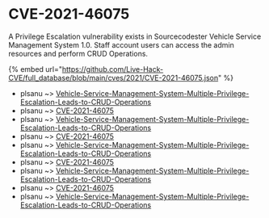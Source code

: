 # CVE-2021-46075

A Privilege Escalation vulnerability exists in Sourcecodester Vehicle Service Management System 1.0. Staff account users can access the admin resources and perform CRUD Operations.

{% embed url="https://github.com/Live-Hack-CVE/full_database/blob/main/cves/2021/CVE-2021-46075.json" %}


* plsanu ~> [Vehicle-Service-Management-System-Multiple-Privilege-Escalation-Leads-to-CRUD-Operations](https://www.alice-snow.ru/2021/database/cve-2021-46075/vehicle-service-management-system-multiple-privilege-escalation-leads-to-crud-operations-plsanu)
* plsanu ~> [CVE-2021-46075](https://www.alice-snow.ru/2021/database/cve-2021-46075/cve-2021-46075-plsanu)
* plsanu ~> [Vehicle-Service-Management-System-Multiple-Privilege-Escalation-Leads-to-CRUD-Operations](https://www.alice-snow.ru/2021/database/cve-2021-46075/vehicle-service-management-system-multiple-privilege-escalation-leads-to-crud-operations-plsanu)
* plsanu ~> [CVE-2021-46075](https://www.alice-snow.ru/2021/database/cve-2021-46075/cve-2021-46075-plsanu)
* plsanu ~> [Vehicle-Service-Management-System-Multiple-Privilege-Escalation-Leads-to-CRUD-Operations](https://www.alice-snow.ru/2021/database/cve-2021-46075/vehicle-service-management-system-multiple-privilege-escalation-leads-to-crud-operations-plsanu)
* plsanu ~> [CVE-2021-46075](https://www.alice-snow.ru/2021/database/cve-2021-46075/cve-2021-46075-plsanu)
* plsanu ~> [Vehicle-Service-Management-System-Multiple-Privilege-Escalation-Leads-to-CRUD-Operations](https://www.alice-snow.ru/2021/database/cve-2021-46075/vehicle-service-management-system-multiple-privilege-escalation-leads-to-crud-operations-plsanu)
* plsanu ~> [CVE-2021-46075](https://www.alice-snow.ru/2021/database/cve-2021-46075/cve-2021-46075-plsanu)
* plsanu ~> [Vehicle-Service-Management-System-Multiple-Privilege-Escalation-Leads-to-CRUD-Operations](https://www.alice-snow.ru/2021/database/cve-2021-46075/vehicle-service-management-system-multiple-privilege-escalation-leads-to-crud-operations-plsanu)